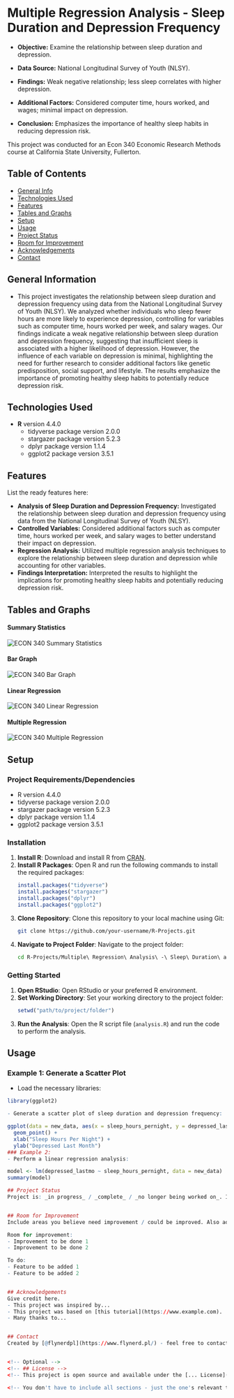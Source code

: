 # Multiple Regression Analysis - Sleep Duration and Depression Frequency
- **Objective:** Examine the relationship between sleep duration and depression.

- **Data Source:** National Longitudinal Survey of Youth (NLSY).

- **Findings:** Weak negative relationship; less sleep correlates with higher depression.

- **Additional Factors:** Considered computer time, hours worked, and wages; minimal impact on depression.

- **Conclusion:** Emphasizes the importance of healthy sleep habits in reducing depression risk.

This project was conducted for an Econ 340 Economic Research Methods course at California State University, Fullerton.

## Table of Contents

* [General Info](#general-information)
* [Technologies Used](#technologies-used)
* [Features](#features)
* [Tables and Graphs](#Tables-and-Graphs)
* [Setup](#setup)
* [Usage](#usage)
* [Project Status](#project-status)
* [Room for Improvement](#room-for-improvement)
* [Acknowledgements](#acknowledgements)
* [Contact](#contact)
<!-- * [License](#license) -->


## General Information
- This project investigates the relationship between sleep duration and depression frequency using data from the National Longitudinal Survey of Youth (NLSY). We analyzed whether individuals who sleep fewer hours are more likely to experience depression, controlling for variables such as computer time, hours worked per week, and salary wages. Our findings indicate a weak negative relationship between sleep duration and depression frequency, suggesting that insufficient sleep is associated with a higher likelihood of depression. However, the influence of each variable on depression is minimal, highlighting the need for further research to consider additional factors like genetic predisposition, social support, and lifestyle. The results emphasize the importance of promoting healthy sleep habits to potentially reduce depression risk.


## Technologies Used
- **R** version 4.4.0
  - tidyverse package version 2.0.0
  - stargazer package version 5.2.3
  - dplyr package version 1.1.4
  - ggplot2 package version 3.5.1


## Features
List the ready features here:
- **Analysis of Sleep Duration and Depression Frequency:** Investigated the relationship between sleep duration and depression frequency using data from the National Longitudinal Survey of Youth (NLSY).
- **Controlled Variables:** Considered additional factors such as computer time, hours worked per week, and salary wages to better understand their impact on depression.
- **Regression Analysis:** Utilized multiple regression analysis techniques to explore the relationship between sleep duration and depression while accounting for other variables.
- **Findings Interpretation:** Interpreted the results to highlight the implications for promoting healthy sleep habits and potentially reducing depression risk.

## Tables and Graphs

#### Summary Statistics
![ECON 340 Summary Statistics](https://github.com/katmiller00/R-Projects/assets/159479250/53791cb9-9f6f-4732-ac74-19c6df3322e7)

#### Bar Graph
![ECON 340 Bar Graph](https://github.com/katmiller00/R-Projects/assets/159479250/8ba27a15-42f8-4419-9625-27ca14ba39c4)

#### Linear Regression
![ECON 340 Linear Regression](https://github.com/katmiller00/R-Projects/assets/159479250/045a5b53-d283-4ee0-8f0d-26bdfe159f4b)

#### Multiple Regression
![ECON 340 Multiple Regression](https://github.com/katmiller00/R-Projects/assets/159479250/a3ec76fe-fb27-4b29-8218-1b0233762b5f)




## Setup
### Project Requirements/Dependencies

- R version 4.4.0
- tidyverse package version 2.0.0
- stargazer package version 5.2.3
- dplyr package version 1.1.4
- ggplot2 package version 3.5.1

### Installation

1. **Install R**: Download and install R from [CRAN](https://cran.r-project.org/).
2. **Install R Packages**: Open R and run the following commands to install the required packages:
    ```R
    install.packages("tidyverse")
    install.packages("stargazer")
    install.packages("dplyr")
    install.packages("ggplot2")
    ```
3. **Clone Repository**: Clone this repository to your local machine using Git:
    ```bash
    git clone https://github.com/your-username/R-Projects.git
    ```
4. **Navigate to Project Folder**: Navigate to the project folder:
    ```bash
    cd R-Projects/Multiple\ Regression\ Analysis\ -\ Sleep\ Duration\ and\ Depression\ Frequency
    ```
### Getting Started

1. **Open RStudio**: Open RStudio or your preferred R environment.
2. **Set Working Directory**: Set your working directory to the project folder:
    ```R
    setwd("path/to/project/folder")
    ```
3. **Run the Analysis**: Open the R script file (`analysis.R`) and run the code to perform the analysis.


## Usage
### Example 1: Generate a Scatter Plot
- Load the necessary libraries:
```R
library(ggplot2)

- Generate a scatter plot of sleep duration and depression frequency:

ggplot(data = new_data, aes(x = sleep_hours_pernight, y = depressed_lastmo)) +
  geom_point() +
  xlab("Sleep Hours Per Night") +
  ylab("Depressed Last Month")
### Example 2: 
- Perform a linear regression analysis:

model <- lm(depressed_lastmo ~ sleep_hours_pernight, data = new_data)
summary(model)

## Project Status
Project is: _in progress_ / _complete_ / _no longer being worked on_. If you are no longer working on it, provide reasons why.


## Room for Improvement
Include areas you believe need improvement / could be improved. Also add TODOs for future development.

Room for improvement:
- Improvement to be done 1
- Improvement to be done 2

To do:
- Feature to be added 1
- Feature to be added 2


## Acknowledgements
Give credit here.
- This project was inspired by...
- This project was based on [this tutorial](https://www.example.com).
- Many thanks to...


## Contact
Created by [@flynerdpl](https://www.flynerd.pl/) - feel free to contact me!


<!-- Optional -->
<!-- ## License -->
<!-- This project is open source and available under the [... License](). -->

<!-- You don't have to include all sections - just the one's relevant to your project -->
